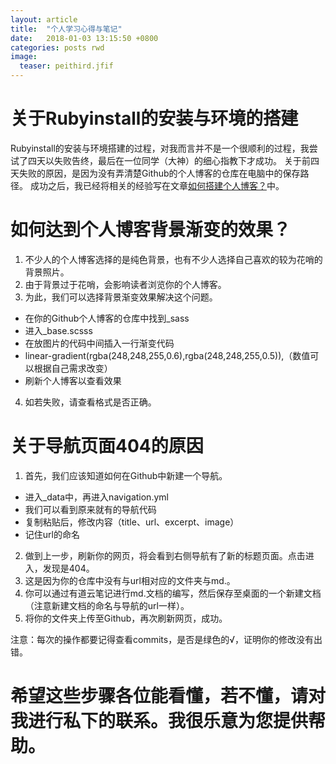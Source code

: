 ```yaml
---
layout: article
title:  "个人学习心得与笔记"
date:   2018-01-03 13:15:50 +0800
categories: posts rwd
image:
  teaser: peithird.jfif
---
```





# 关于Rubyinstall的安装与环境的搭建
Rubyinstall的安装与环境搭建的过程，对我而言并不是一个很顺利的过程，我尝试了四天以失败告终，最后在一位同学（大神）的细心指教下才成功。
关于前四天失败的原因，是因为没有弄清楚Github的个人博客的仓库在电脑中的保存路径。
成功之后，我已经将相关的经验写在文章[如何搭建个人博客？](https://161013034.github.io/posts/rwd/somethinghelpful/)中。

# 如何达到个人博客背景渐变的效果？
1. 不少人的个人博客选择的是纯色背景，也有不少人选择自己喜欢的较为花哨的背景照片。
2. 由于背景过于花哨，会影响读者浏览你的个人博客。
3. 为此，我们可以选择背景渐变效果解决这个问题。
- 在你的Github个人博客的仓库中找到_sass
- 进入_base.scsss
- 在放图片的代码中间插入一行渐变代码
- linear-gradient(rgba(248,248,255,0.6),rgba(248,248,255,0.5)),（数值可以根据自己需求改变）
- 刷新个人博客以查看效果
4. 如若失败，请查看格式是否正确。

# 关于导航页面404的原因
1. 首先，我们应该知道如何在Github中新建一个导航。
- 进入_data中，再进入navigation.yml
- 我们可以看到原来就有的导航代码
- 复制粘贴后，修改内容（title、url、excerpt、image）
- 记住url的命名
2. 做到上一步，刷新你的网页，将会看到右侧导航有了新的标题页面。点击进入，发现是404。
3. 这是因为你的仓库中没有与url相对应的文件夹与md.。
4. 你可以通过有道云笔记进行md.文档的编写，然后保存至桌面的一个新建文档（注意新建文档的命名与导航的url一样）。
5. 将你的文件夹上传至Github，再次刷新网页，成功。

注意：每次的操作都要记得查看commits，是否是绿色的√，证明你的修改没有出错。

# 希望这些步骤各位能看懂，若不懂，请对我进行私下的联系。我很乐意为您提供帮助。
